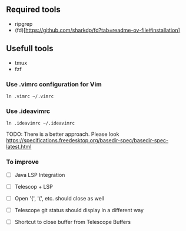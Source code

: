 ## Required tools
- ripgrep
- (fd)[https://github.com/sharkdp/fd?tab=readme-ov-file#installation]

## Usefull tools
- tmux
- fzf

### Use .vimrc configuration for Vim

`ln .vimrc ~/.vimrc`

### Use .ideavimrc


`ln .ideavimrc ~/.ideavimrc`

TODO: There is a better approach. Please look https://specifications.freedesktop.org/basedir-spec/basedir-spec-latest.html


### To improve

- [ ] Java LSP Integration
- [ ] Telescop + LSP
- [ ] Open '{', '(', etc. should close as well
- [ ] Telescope git status should display in a different way
- [ ] Shortcut to close buffer from Telescope Buffers


